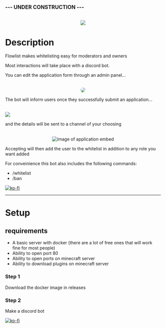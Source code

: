 <h1 style="font-size: larger;">--- UNDER CONSTRUCTION ---</h1>
<div style="display: flex; justify-content: center; margin-top: 2rem;"><img src="https://cdn.discordapp.com/attachments/840918041592070154/1273425404824387699/Slice_191.png?ex=66be9153&is=66bd3fd3&hm=404b91c375d1a0adfe6fe08f443b369a9cf07f802c8918021729834d12bf2af8&"></div>
<h1>Description</h1>
<p>Flowlist makes whitelisting easy for moderators and owners</p>
<p>Most interactions will take place with a discord bot.</p>
<p>You can edit the application form through an admin panel...</p>
<div style="display: flex; justify-content: center; margin-top: 2rem;"><img src="https://cdn.discordapp.com/attachments/840918041592070154/1273429384274907250/image.png?ex=66be9508&is=66bd4388&hm=8c4dd50b7bd4bc48691a62c71755760d2fa1f7c5e960cde2455c145f6d23c6ab&" style="border-radius:2rem;"></div>
<p>The bot will inform users once they successfully submit an application...</p>
<div style="display: flex; justify-content: start; margin-top: 2rem;"><img src="https://cdn.discordapp.com/attachments/840918041592070154/1273430337053134940/image.png?ex=66be95eb&is=66bd446b&hm=0b71ba829e76723176453cccaac504773d4b20d650d037fdc7306eab486179fc&"></div>
<p>and the details will be sent to a channel of your choosing</p>
<div style="display: flex; justify-content: center; margin-top: 2rem;"><img src="" alt="image of application embed"></div>
<p>Accepting will then add the user to the whitelist in addition to any role you want added</p>
<p>For conveinience this bot also includes the following commands:</p>
<ul>
<li>/whitelist</li>
<li>/ban</li>
</ul>

[![ko-fi](https://ko-fi.com/img/githubbutton_sm.svg)](https://ko-fi.com/P5P7YI0NT)

<hr>
<h1>Setup</h1>
<h2>requirements</h2>
<ul>
<li>A basic server with docker (there are a lot of free ones that will work fine for most people)</li>
<li>Ability to open port 80</li>
<li>Ability to open ports on minecraft server</li>
<li>Ability to download plugins on minecraft server</li>
</ul>
<h3>Step 1</h3>
<p>Download the docker image in releases</p>
<h3>Step 2</h3>
<p>Make a discord bot</p>

[![ko-fi](https://ko-fi.com/img/githubbutton_sm.svg)](https://ko-fi.com/P5P7YI0NT)
